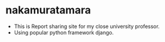 # nakamuratamara

- This is Report sharing site for my close university professor.
- Using popular python framework django.